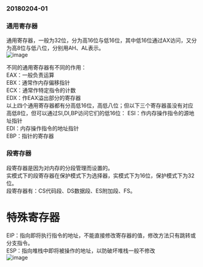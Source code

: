 ### 20180204-01
### 通用寄存器
通用寄存器，一般为32位，分为高16位与低16位，其中低16位通过AX访问，又分为高8位与低八位，分别用AH、AL表示。<br>
![image](.image/1517710937036.png)


不同的通用寄存器有不同的作用：<br>
EAX：一般负责运算<br>
EBX：通常作内存偏移指针<br>
ECX：通常作特定指令的计数<br>
EDX：作EAX溢出部分的寄存器<br>
以上四个通用寄存器都有分高低16位，高低八位；但以下三个寄存器虽没有对应高低8位，但可以通过SI,DI,BP访问它们的低16位：
ESI：作内存操作指令的源地址指针<br>
EDI：内存操作指令的地址指针<br>
EBP：指针的寄存器<br>

### 段寄存器
段寄存器是因为对内存的分段管理而设置的。<br>
实模式下的段寄存器在保护模式下为选择器，实模式下为16位，保护模式下为32位。<br>
段寄存器有：CS代码段、DS数据段、ES附加段、FS。<br>

# 特殊寄存器
EIP：指向即将执行指令的地址，不能直接修改寄存器的值，修改方法只有跳转或分支指令。<br>
ESP：指向堆栈中即将被操作的地址，以防破坏堆栈一般不修改<br>
![image](.image/1517712284003.png)
